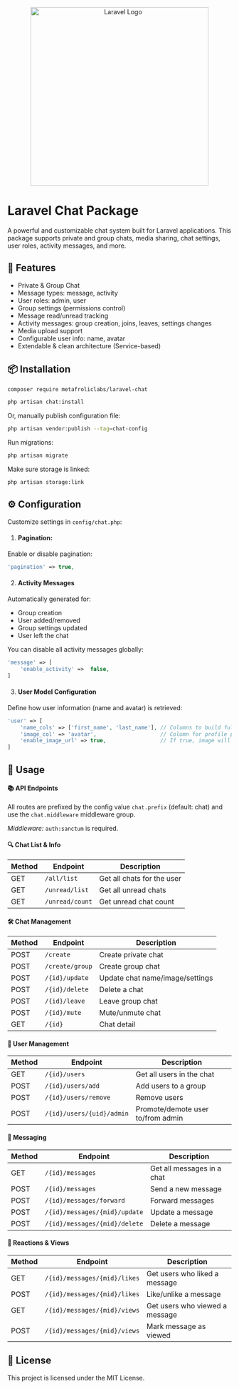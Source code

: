 <p align="center"><a href="https://laravel.com" target="_blank"><img src="https://raw.githubusercontent.com/laravel/art/master/logo-lockup/5%20SVG/2%20CMYK/1%20Full%20Color/laravel-logolockup-cmyk-red.svg" width="400" alt="Laravel Logo"></a></p>

# Laravel Chat Package

A powerful and customizable chat system built for Laravel applications. This package supports private and group chats, media sharing, chat settings, user roles, activity messages, and more.

## 🚀 Features

- Private & Group Chat
- Message types: message, activity
- User roles: admin, user
- Group settings (permissions control)
- Message read/unread tracking
- Activity messages: group creation, joins, leaves, settings changes
- Media upload support
- Configurable user info: name, avatar
- Extendable & clean architecture (Service-based)

## 📦 Installation

```bash
composer require metafroliclabs/laravel-chat
```

```bash
php artisan chat:install
```

Or, manually publish configuration file:

```bash
php artisan vendor:publish --tag=chat-config
```

Run migrations:

```bash
php artisan migrate
```

Make sure storage is linked:

```bash
php artisan storage:link
```

## ⚙️ Configuration

Customize settings in `config/chat.php`:

1.  #### Pagination:

Enable or disable pagination:

```php
'pagination' => true,
```

2.  #### Activity Messages

Automatically generated for:

- Group creation
- User added/removed
- Group settings updated
- User left the chat

You can disable all activity messages globally:

```php
'message' => [
    'enable_activity' =>  false,
]
```

3.  #### User Model Configuration

Define how user information (name and avatar) is retrieved:

```php
'user' => [
    'name_cols' => ['first_name', 'last_name'], // Columns to build full name
    'image_col' => 'avatar',                    // Column for profile picture
    'enable_image_url' => true,                 // If true, image will be URL
]
```

## 🧠 Usage

#### 📚 API Endpoints

All routes are prefixed by the config value `chat.prefix` (default: chat) and use the `chat.middleware` middleware group.

_Middleware:_ `auth:sanctum` is required.

#### 🔍 Chat List & Info

| Method | Endpoint        | Description                |
| ------ | --------------- | -------------------------- |
| GET    | `/all/list`     | Get all chats for the user |
| GET    | `/unread/list`  | Get all unread chats       |
| GET    | `/unread/count` | Get unread chat count      |

#### 🛠️ Chat Management

| Method | Endpoint        | Description                     |
| ------ | --------------- | ------------------------------- |
| POST   | `/create`       | Create private chat             |
| POST   | `/create/group` | Create group chat               |
| POST   | `/{id}/update`  | Update chat name/image/settings |
| POST   | `/{id}/delete`  | Delete a chat                   |
| POST   | `/{id}/leave`   | Leave group chat                |
| POST   | `/{id}/mute`    | Mute/unmute chat                |
| GET    | `/{id}`         | Chat detail                     |

#### 👥 User Management

| Method | Endpoint                  | Description                       |
| ------ | ------------------------- | --------------------------------- |
| GET    | `/{id}/users`             | Get all users in the chat         |
| POST   | `/{id}/users/add`         | Add users to a group              |
| POST   | `/{id}/users/remove`      | Remove users                      |
| POST   | `/{id}/users/{uid}/admin` | Promote/demote user to/from admin |

#### 💬 Messaging

| Method | Endpoint                      | Description                |
| ------ | ----------------------------- | -------------------------- |
| GET    | `/{id}/messages`              | Get all messages in a chat |
| POST   | `/{id}/messages`              | Send a new message         |
| POST   | `/{id}/messages/forward`      | Forward messages           |
| POST   | `/{id}/messages/{mid}/update` | Update a message           |
| POST   | `/{id}/messages/{mid}/delete` | Delete a message           |

#### 💖 Reactions & Views

| Method | Endpoint                     | Description                    |
| ------ | ---------------------------- | ------------------------------ |
| GET    | `/{id}/messages/{mid}/likes` | Get users who liked a message  |
| POST   | `/{id}/messages/{mid}/likes` | Like/unlike a message          |
| GET    | `/{id}/messages/{mid}/views` | Get users who viewed a message |
| POST   | `/{id}/messages/{mid}/views` | Mark message as viewed         |

## 📄 License

This project is licensed under the MIT License.
